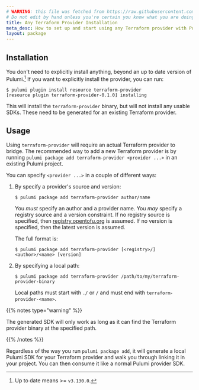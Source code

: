 ```yaml
---
# WARNING: this file was fetched from https://raw.githubusercontent.com/pulumi/pulumi-terraform-provider/v0.6.0/docs/installation-configuration.md
# Do not edit by hand unless you're certain you know what you are doing!
title: Any Terraform Provider Installation
meta_desc: How to set up and start using any Terraform provider with Pulumi.
layout: package
---
```


## Installation

You don't need to explicitly install anything, beyond an up to date version of Pulumi.[^1]
If you want to explicitly install the provider, you can run:

```console
$ pulumi plugin install resource terraform-provider
[resource plugin terraform-provider-0.1.0] installing
```

This will install the `terraform-provider` binary, but will not install any usable
SDKs. These need to be generated for an existing Terraform provider.

[^1]: Up to date means >= `v3.130.0`.

## Usage

Using `terraform-provider` will require an actual Terraform provider to bridge. The
recommended way to add a new Terraform provider is by running `pulumi package add
terraform-provider <provider ...>` in an existing Pulumi project.

You can specify `<provider ...>` in a couple of different ways:

1. By specify a provider's source and version:

	```console
    $ pulumi package add terraform-provider author/name
    ```

    You *must* specify an author and a provider name. You *may* specify a registry source
    and a version constraint. If no registry source is specified, then
    [registry.opentofu.org](https://opentofu.org/registry/) is assumed. If no version is specified, then the latest
    version is assumed.

    The full format is:

    ```console
    $ pulumi package add terraform-provider [<registry>/]<author>/<name> [version]
    ```

1. By specifying a local path:

    ```console
    $ pulumi package add terraform-provider /path/to/my/terraform-provider-binary
    ```

    Local paths must start with `./` or `/` and must end with `terraform-provider-<name>`.

{{% notes type="warning" %}}

The generated SDK will only work as long as it can find the Terraform provider binary 
at the specified path.

{{% /notes %}}


Regardless of the way you run `pulumi package add`, it will generate a local Pulumi SDK
for your Terraform provider and walk you through linking it in your project. You can then
consume it like a normal Pulumi provider SDK.
